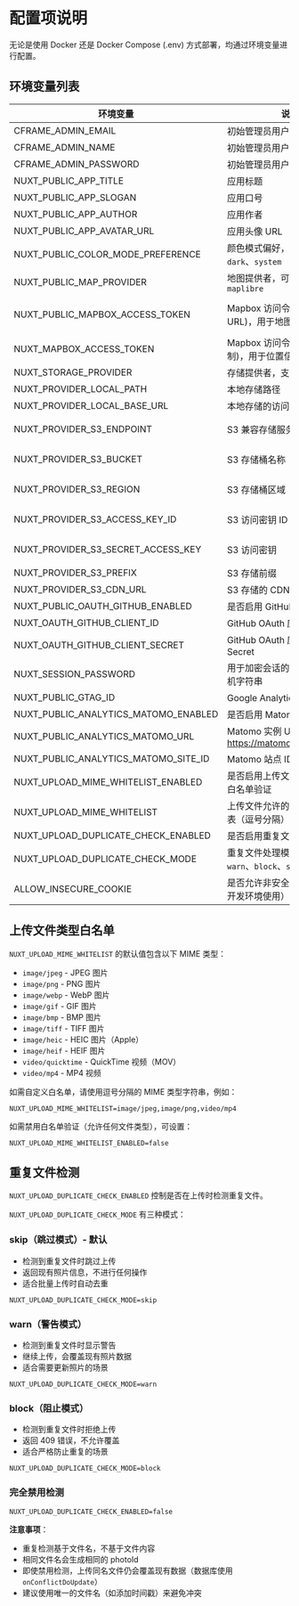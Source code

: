 # 配置项说明

无论是使用 Docker 还是 Docker Compose (.env) 方式部署，均通过环境变量进行配置。

## 环境变量列表

| 环境变量                             | 说明                                                 | 默认值                  | 必需                                             |
| ------------------------------------ | ---------------------------------------------------- | ----------------------- | ------------------------------------------------ |
| CFRAME_ADMIN_EMAIL                   | 初始管理员用户的邮箱                                 | `admin@chronoframe.com` | 是                                               |
| CFRAME_ADMIN_NAME                    | 初始管理员用户的用户名                               | `Chronoframe`           | 否                                               |
| CFRAME_ADMIN_PASSWORD                | 初始管理员用户的密码                                 | `CF1234@!`              | 否                                               |
| NUXT_PUBLIC_APP_TITLE                | 应用标题                                             | `ChronoFrame`           | 否                                               |
| NUXT_PUBLIC_APP_SLOGAN               | 应用口号                                             | 无                      | 否                                               |
| NUXT_PUBLIC_APP_AUTHOR               | 应用作者                                             | 无                      | 否                                               |
| NUXT_PUBLIC_APP_AVATAR_URL           | 应用头像 URL                                         | 无                      | 否                                               |
| NUXT_PUBLIC_COLOR_MODE_PREFERENCE    | 颜色模式偏好，可选 `light`、`dark`、`system`         | system                  | 否                                               |
| NUXT_PUBLIC_MAP_PROVIDER             | 地图提供者，可选 `mapbox`、`maplibre`                | `maplibre`              | 否                                               |
| NUXT_PUBLIC_MAPBOX_ACCESS_TOKEN      | Mapbox 访问令牌(可限制 URL)，用于地图服务            | 无                      | 当 `NUXT_PUBLIC_MAP_PROVIDER` 为 `mapbox` 时必需 |
| NUXT_MAPBOX_ACCESS_TOKEN             | Mapbox 访问令牌(无 URL 限制)，用于位置信息服务       | 无                      | 否                                               |
| NUXT_STORAGE_PROVIDER                | 存储提供者，支持 `local`、`s3`                       | `local`                 | 是                                               |
| NUXT_PROVIDER_LOCAL_PATH             | 本地存储路径                                         | `/app/data/storage`     | 否                                               |
| NUXT_PROVIDER_LOCAL_BASE_URL         | 本地存储的访问 URL                                   | `/storage`              | 否                                               |
| NUXT_PROVIDER_S3_ENDPOINT            | S3 兼容存储服务的 Endpoint                           | 无                      | 当 `NUXT_STORAGE_PROVIDER` 为 `s3` 时必需        |
| NUXT_PROVIDER_S3_BUCKET              | S3 存储桶名称                                        | `chronoframe`           | 当 `NUXT_STORAGE_PROVIDER` 为 `s3` 时必需        |
| NUXT_PROVIDER_S3_REGION              | S3 存储桶区域                                        | `auto`                  | 当 `NUXT_STORAGE_PROVIDER` 为 `s3` 时必需        |
| NUXT_PROVIDER_S3_ACCESS_KEY_ID       | S3 访问密钥 ID                                       | 无                      | 当 `NUXT_STORAGE_PROVIDER` 为 `s3` 时必需        |
| NUXT_PROVIDER_S3_SECRET_ACCESS_KEY   | S3 访问密钥                                          | 无                      | 当 `NUXT_STORAGE_PROVIDER` 为 `s3` 时必需        |
| NUXT_PROVIDER_S3_PREFIX              | S3 存储前缀                                          | `photos/`               | 否                                               |
| NUXT_PROVIDER_S3_CDN_URL             | S3 存储的 CDN 地址                                   | 无                      | 否                                               |
| NUXT_PUBLIC_OAUTH_GITHUB_ENABLED     | 是否启用 GitHub OAuth 登录                           | `false`                 | 否                                               |
| NUXT_OAUTH_GITHUB_CLIENT_ID          | GitHub OAuth 应用的 Client ID                        | 无                      | 否(可选,用于 GitHub 登录)                        |
| NUXT_OAUTH_GITHUB_CLIENT_SECRET      | GitHub OAuth 应用的 Client Secret                    | 无                      | 否(可选,用于 GitHub 登录)                        |
| NUXT_SESSION_PASSWORD                | 用于加密会话的密码，32 位随机字符串                  | 无                      | 是                                               |
| NUXT_PUBLIC_GTAG_ID                  | Google Analytics 追踪 ID                             | 无                      | 否                                               |
| NUXT_PUBLIC_ANALYTICS_MATOMO_ENABLED | 是否启用 Matomo 分析追踪                             | `false`                 | 否                                               |
| NUXT_PUBLIC_ANALYTICS_MATOMO_URL     | Matomo 实例 URL 地址(如: https://matomo.example.com) | 无                      | 否(启用 Matomo 时必需)                           |
| NUXT_PUBLIC_ANALYTICS_MATOMO_SITE_ID | Matomo 站点 ID                                       | 无                      | 否(启用 Matomo 时必需)                           |
| NUXT_UPLOAD_MIME_WHITELIST_ENABLED   | 是否启用上传文件 MIME 类型白名单验证                 | `true`                  | 否                                               |
| NUXT_UPLOAD_MIME_WHITELIST           | 上传文件允许的 MIME 类型列表（逗号分隔）             | 见下方说明              | 否                                               |
| NUXT_UPLOAD_DUPLICATE_CHECK_ENABLED  | 是否启用重复文件检测                                 | `true`                  | 否                                               |
| NUXT_UPLOAD_DUPLICATE_CHECK_MODE     | 重复文件处理模式，可选 `warn`、`block`、`skip`       | `skip`                  | 否                                               |
| ALLOW_INSECURE_COOKIE                | 是否允许非安全 Cookie（仅在开发环境使用）            | `false`                 | 否                                               |

## 上传文件类型白名单

`NUXT_UPLOAD_MIME_WHITELIST` 的默认值包含以下 MIME 类型：

- `image/jpeg` - JPEG 图片
- `image/png` - PNG 图片
- `image/webp` - WebP 图片
- `image/gif` - GIF 图片
- `image/bmp` - BMP 图片
- `image/tiff` - TIFF 图片
- `image/heic` - HEIC 图片（Apple）
- `image/heif` - HEIF 图片
- `video/quicktime` - QuickTime 视频（MOV）
- `video/mp4` - MP4 视频

如需自定义白名单，请使用逗号分隔的 MIME 类型字符串，例如：

```
NUXT_UPLOAD_MIME_WHITELIST=image/jpeg,image/png,video/mp4
```

如需禁用白名单验证（允许任何文件类型），可设置：

```
NUXT_UPLOAD_MIME_WHITELIST_ENABLED=false
```

## 重复文件检测

`NUXT_UPLOAD_DUPLICATE_CHECK_ENABLED` 控制是否在上传时检测重复文件。

`NUXT_UPLOAD_DUPLICATE_CHECK_MODE` 有三种模式：

### skip（跳过模式）- 默认

- 检测到重复文件时跳过上传
- 返回现有照片信息，不进行任何操作
- 适合批量上传时自动去重

```
NUXT_UPLOAD_DUPLICATE_CHECK_MODE=skip
```

### warn（警告模式）

- 检测到重复文件时显示警告
- 继续上传，会覆盖现有照片数据
- 适合需要更新照片的场景

```
NUXT_UPLOAD_DUPLICATE_CHECK_MODE=warn
```

### block（阻止模式）

- 检测到重复文件时拒绝上传
- 返回 409 错误，不允许覆盖
- 适合严格防止重复的场景

```
NUXT_UPLOAD_DUPLICATE_CHECK_MODE=block
```

### 完全禁用检测

```
NUXT_UPLOAD_DUPLICATE_CHECK_ENABLED=false
```

**注意事项**：

- 重复检测基于文件名，不基于文件内容
- 相同文件名会生成相同的 photoId
- 即使禁用检测，上传同名文件仍会覆盖现有数据（数据库使用 `onConflictDoUpdate`）
- 建议使用唯一的文件名（如添加时间戳）来避免冲突
